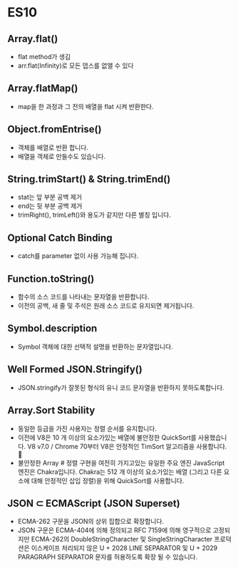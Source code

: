 
# ES10

## Array.flat()
- flat method가 생김
- arr.flat(Infinity)로 모든 뎁스를 없앨 수 있다

## Array.flatMap()
- map을 한 과정과 그 전의 배열을 flat 시켜 반환한다.

## Object.fromEntrise()
- 객체를 배열로 반환 합니다.
- 배열을 객체로 만들수도 있습니다.

## String.trimStart() & String.trimEnd()
- stat는 앞 부분 공백 제거
- end는 뒷 부분 공백 제거
- trimRight(), trimLeft()와 용도가 같지만 다른 별칭 입니다.

## Optional Catch Binding
- catch를 parameter 없이 사용 가능해 집니다.

## Function.toString()
- 함수의 소스 코드를 나타내는 문자열을 반환합니다.
- 이전의 공백, 새 줄 및 주석은 원래 소스 코드로 유지되면 제거됩니다.

## Symbol.description
- Symbol 객체에 대한 선택적 설명을 반환하는 문자열입니다.

## Well Formed JSON.Stringify()
- JSON.stringify가 잘못된 형식의 유니 코드 문자열을 반환하지 못하도록합니다.

## Array.Sort Stability
- 동일한 등급을 가진 사용자는 정렬 순서를 유지합니다.
- 이전에 V8은 10 개 이상의 요소가있는 배열에 불안정한 QuickSort를 사용했습니다. V8 v7.0 / Chrome 70부터 V8은 안정적인 TimSort 알고리즘을 사용합니다. 🎉
- 불안정한 Array # 정렬 구현을 여전히 가지고있는 유일한 주요 엔진 JavaScript 엔진은 Chakra입니다. Chakra는 512 개 이상의 요소가있는 배열 (그리고 다른 요소에 대해 안정적인 삽입 정렬)을 위해 QuickSort를 사용합니다.

## JSON ⊂ ECMAScript (JSON Superset)
- ECMA-262 구문을 JSON의 상위 집합으로 확장합니다.
- JSON 구문은 ECMA-404에 의해 정의되고 RFC 7159에 의해 영구적으로 고정되지만 ECMA-262의 DoubleStringCharacter 및 SingleStringCharacter 프로덕션은 이스케이프 처리되지 않은 U + 2028 LINE SEPARATOR 및 U + 2029 PARAGRAPH SEPARATOR 문자를 허용하도록 확장 될 수 있습니다.
